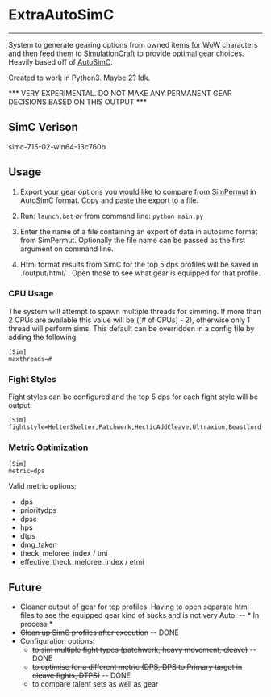 # ExtraAutoSimC
---

System to generate gearing options from owned items for WoW characters and then feed them to [SimulationCraft](http://simulationcraft.org/) to provide optimal gear choices. Heavily based off of [AutoSimC](https://github.com/SimCMinMax/AutoSimC).

Created to work in Python3. Maybe 2? Idk.

*** VERY EXPERIMENTAL. DO NOT MAKE ANY PERMANENT GEAR DECISIONS BASED ON THIS OUTPUT ***


## SimC Verison

simc-715-02-win64-13c760b


## Usage

1) Export your gear options you would like to compare from [SimPermut](https://mods.curse.com/addons/wow/254069-simpermut) in AutoSimC format. Copy and paste the export to a file.

2) Run: `launch.bat` *or* from command line: `python main.py`

3) Enter the name of a file containing an export of data in autosimc format from SimPermut. Optionally the file name can be passed as the first argument on command line.

4) Html format results from SimC for the top 5 dps profiles will be saved in ./output/html/ . Open those to see what gear is equipped for that profile.


### CPU Usage

The system will attempt to spawn multiple threads for simming. If more than 2 CPUs are available this value will be ([# of CPUs] - 2), otherwise only 1 thread will perform sims. This default can be overridden in a config file by adding the following:

```
[Sim]
maxthreads=#
```


### Fight Styles

Fight styles can be configured and the top 5 dps for each fight style will be output.

```
[Sim]
fightstyle=HelterSkelter,Patchwerk,HecticAddCleave,Ultraxion,Beastlord
```


### Metric Optimization

```
[Sim]
metric=dps
```

Valid metric options:
 * dps
 * prioritydps
 * dpse
 * hps
 * dtps
 * dmg_taken
 * theck_meloree_index / tmi
 * effective_theck_meloree_index / etmi


## Future

* Cleaner output of gear for top profiles. Having to open separate html files to see the equipped gear kind of sucks and is not very Auto. -- * In process *
* ~~Clean up SimC profiles after execution~~ -- DONE
* Configuration options:
  * ~~to sim multiple fight types (patchwerk, heavy movement, cleave)~~ -- DONE
  * ~~to optimise for a different metric (DPS, DPS to Primary target in cleave fights, DTPS)~~ -- DONE
  * to compare talent sets as well as gear
